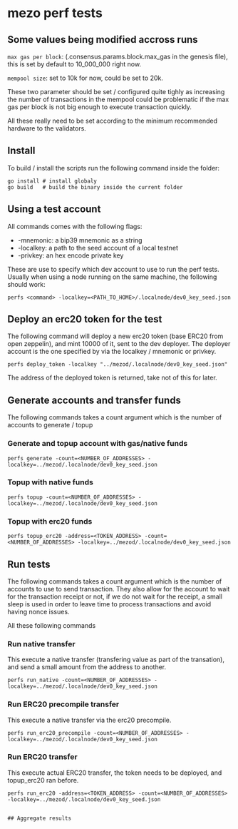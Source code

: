 # mezo perf tests

## Some values being modified accross runs

`max gas per block`: (.consensus.params.block.max_gas in the genesis file), this is set by default
to 10_000_000 right now.

`mempool size`: set to 10k for now, could be set to 20k.

These two parameter should be set / configured quite tighly as increasing the number of transactions in
the mempool could be problematic if the max gas per block is not big enough to execute transaction quickly.

All these really need to be set according to the minimum recommended hardware to the validators.

## Install

To build / install the scripts run the following command inside the folder:

```
go install # install globaly
go build   # build the binary inside the current folder
```

## Using a test account

All commands comes with the following flags:

* -mnemonic: a bip39 mnemonic as a string
* -localkey: a path to the seed account of a local testnet
* -privkey: an hex encode private key

These are use to specify which dev account to use to run the perf tests. Usually when using a node running on the same
machine, the following should work:

```
perfs <command> -localkey=<PATH_TO_HOME>/.localnode/dev0_key_seed.json
```

## Deploy an erc20 token for the test

The following command will deploy a new erc20 token (base ERC20 from open zeppelin), and mint 10000 of it, sent to the
dev deployer. The deployer account is the one specified by via the localkey / mnemonic or privkey.

```
perfs deploy_token -localkey "../mezod/.localnode/dev0_key_seed.json"
```

The address of the deployed token is returned, take not of this for later.

## Generate accounts and transfer funds

The following commands takes a count argument which is the number of accounts to generate / topup

### Generate and topup account with gas/native funds

```
perfs generate -count=<NUMBER_OF_ADDRESSES> -localkey=../mezod/.localnode/dev0_key_seed.json
```

### Topup with native funds

```
perfs topup -count=<NUMBER_OF_ADDRESSES> -localkey=../mezod/.localnode/dev0_key_seed.json
```

### Topup with erc20 funds

```
perfs topup_erc20 -address=<TOKEN_ADDRESS> -count=<NUMBER_OF_ADDRESSES> -localkey=../mezod/.localnode/dev0_key_seed.json
```

## Run tests

The following commands takes a count argument which is the number of accounts to use to send transaction.
They also allow for the account to wait for the transaction receipt or not, if we do not wait for the receipt,
a small sleep is used in order to leave time to process transactions and avoid having nonce issues.

All these following commands

### Run native transfer

This execute a native transfer (transfering value as part of the transation), and send a small amount from the address
 to another.

```
perfs run_native -count=<NUMBER_OF_ADDRESSES> -localkey=../mezod/.localnode/dev0_key_seed.json
```

### Run ERC20 precompile transfer

This execute a native transfer via the erc20 precompile.

```
perfs run_erc20_precompile -count=<NUMBER_OF_ADDRESSES> -localkey=../mezod/.localnode/dev0_key_seed.json
```

### Run ERC20 transfer

This execute actual ERC20 transfer, the token needs to be deployed, and topup_erc20 ran before.

```
perfs run_erc20 -address=<TOKEN_ADDRESS> -count=<NUMBER_OF_ADDRESSES> -localkey=../mezod/.localnode/dev0_key_seed.json


## Aggregate results
